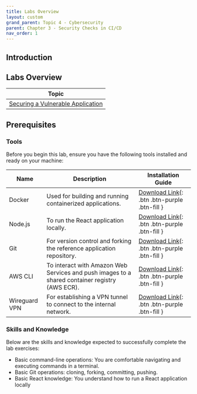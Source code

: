 ```yaml
---
title: Labs Overview
layout: custom
grand_parent: Topic 4 - Cybersecurity
parent: Chapter 3 - Security Checks in CI/CD
nav_order: 1
---
```


## Introduction
## Labs Overview

| Topic                                          |
|------------------------------------------------|
| [Securing a Vulnerable Application](devsecops-lab-1)            |

## Prerequisites

### Tools

Before you begin this lab, ensure you have the following tools installed and ready on your machine:

| Name          | Description                                                                                    | Installation Guide |
|---------------| ---------------------------------------------------------------------------------------------- | ------------------ |
| Docker        | Used for building and running containerized applications.                                      | [Download Link](https://docs.docker.com/get-docker/){: .btn .btn-purple .btn-fill } |
| Node.js       | To run the React application locally.                                                          | [Download Link](https://nodejs.org/en/download){: .btn .btn-purple .btn-fill }|
| Git           | For version control and forking the reference application repository.                          | [Download Link](https://git-scm.com/downloads){: .btn .btn-purple .btn-fill }|
| AWS CLI       | To interact with Amazon Web Services and push images to a shared container registry (AWS ECR). | [Download Link](https://docs.aws.amazon.com/cli/latest/userguide/getting-started-install.html){: .btn .btn-purple .btn-fill } |
| Wireguard VPN | For establishing a VPN tunnel to connect to the internal network.                              | [Download Link](https://www.wireguard.com/install/){: .btn .btn-purple .btn-fill } |

### Skills and Knowledge
Below are the skills and knowledge expected to successfully complete the lab exercises:
- Basic command-line operations: You are comfortable navigating and executing commands in a terminal.
- Basic Git operations: cloning, forking, committing, pushing.
- Basic React knowledge: You understand how to run a React application locally

